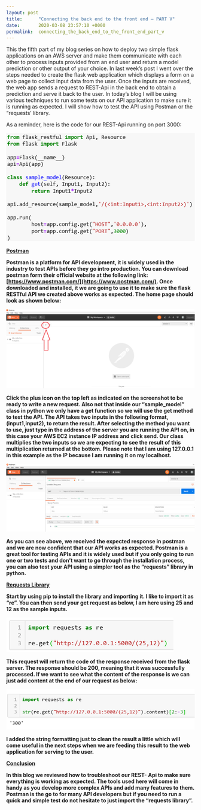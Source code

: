 ```yaml
---
layout: post
title:      "Connecting the back end to the front end – PART V"
date:       2020-03-08 23:57:10 +0000
permalink:  connecting_the_back_end_to_the_front_end_part_v
---
```


This the fifth part of my blog series on how to deploy two simple flask applications on an AWS server and make them communicate with each other to process inputs provided from an end user and return a model prediction or other output of your choice. In last week’s post I went over the steps needed to create the flask  web application which displays a form on a web page to collect input data from the user. Once the inputs are received, the web app sends a request to REST-Api in the back end to obtain a prediction and serve it back to the user. In today’s blog I will be using various techniques to run some tests on our API application to make sure it is running as expected. I will show how to test the API using Postman or the “requests’ library.

As a reminder, here is the code for our REST-Api running on port 3000:

![](img/124.png)

<b><u>Postman</u>

Postman is a platform for API development, it is widely used in the industry to test APIs before they go intro production. You can download postman form their official website at the following link: [https://www.postman.com/](https://www.postman.com/). Once downloaded and installed, it we are going to use it to make sure the flask RESTful API we created above works as expected. The home page should look as shown below:

![](img/125.png)

Click the plus icon on the top left as indicated on the screenshot to be ready to write a new request. Also not that inside our “sample_model” class in python we only have a get function so we will use the get method to test the API. The API takes two inputs in the following format, (input1,input2),  to return the result. After selecting the method you want to use, just type in the address of the server you are running the API on, in this case your AWS EC2 instance IP address and click send. Our class multiplies the two inputs so we are expecting to see the result of this multiplication returned at the bottom. Please note that I am using 127.0.0.1 in this example as the IP because I am running it on my localhost. 

![](img/126.png)

As you can see above, we received the expected response in postman and we are now confident that our API works as expected. Postman is a great tool for testing APIs and it is widely used but if you only going to run one or two tests and don’t want to go through the installation process, you can also test your API using a simpler tool as the “requests” library in python.

<b><u>Requests Library</u>

Start by using pip to install the library and importing it. I like to import it as “re”. You can then send your get request as below, I am here using 25 and 12 as the sample inputs. 

![](img/127.png)

This request will return the code of the response received from the flask server. The response should be 200, meaning that it was successfully processed. If we want to see what the content of the response is we can just add content at the end of our request as below:

![](img/128.png)

I added the string formatting just to clean the result a little which will come useful in the next steps when we are feeding this result to the web application for serving to the user.

<b><u>Conclusion</u>

In this blog we reviewed how to troubleshoot our REST- Api to make sure everything is working as expected. The tools used here will come in handy as you develop more complex APIs and add many features to them. Postman is the go to for many API developers but if you need to run a quick and simple test do not hesitate to just import the “requests library”.




